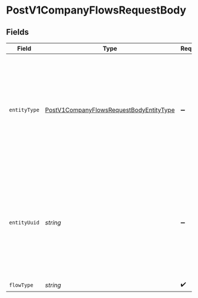 # PostV1CompanyFlowsRequestBody


## Fields

| Field                                                                                                                                                    | Type                                                                                                                                                     | Required                                                                                                                                                 | Description                                                                                                                                              |
| -------------------------------------------------------------------------------------------------------------------------------------------------------- | -------------------------------------------------------------------------------------------------------------------------------------------------------- | -------------------------------------------------------------------------------------------------------------------------------------------------------- | -------------------------------------------------------------------------------------------------------------------------------------------------------- |
| `entityType`                                                                                                                                             | [PostV1CompanyFlowsRequestBodyEntityType](../../models/operations/postv1companyflowsrequestbodyentitytype.md)                                            | :heavy_minus_sign:                                                                                                                                       | the type of target entity applicable to the flow. This field is optional for company flows, please refer to the flow_types table above for more details. |
| `entityUuid`                                                                                                                                             | *string*                                                                                                                                                 | :heavy_minus_sign:                                                                                                                                       | UUID of the target entity applicable to the flow. This field is optional for company flows, please refer to the flow_types table above for more details. |
| `flowType`                                                                                                                                               | *string*                                                                                                                                                 | :heavy_check_mark:                                                                                                                                       | flow type                                                                                                                                                |